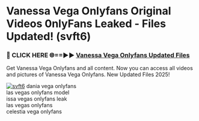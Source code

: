 # Vanessa Vega Onlyfans Original Videos 0nlyFans Leaked - Files Updated! (svft6)

<h3>🔴 CLICK HERE 🌐==►► <a href="https://tinyurl.com/brd5kh86" rel="nofollow">Vanessa Vega Onlyfans Updated Files</a></h3>

Get Vanessa Vega Onlyfans and all content. Now you can access all videos and pictures of Vanessa Vega Onlyfans. New Updated Files 2025!

[![svft6](https://i.imgur.com/K7sEzmb.gif)](https://tinyurl.com/brd5kh86)
dania vega onlyfans<br>
las vegas onlyfans model<br>
issa vegas onlyfans leak<br>
las vegas onlyfans<br>
celestia vega onlyfans